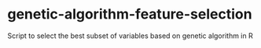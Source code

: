 # genetic-algorithm-feature-selection
Script to select the best subset of variables based on genetic algorithm in R
